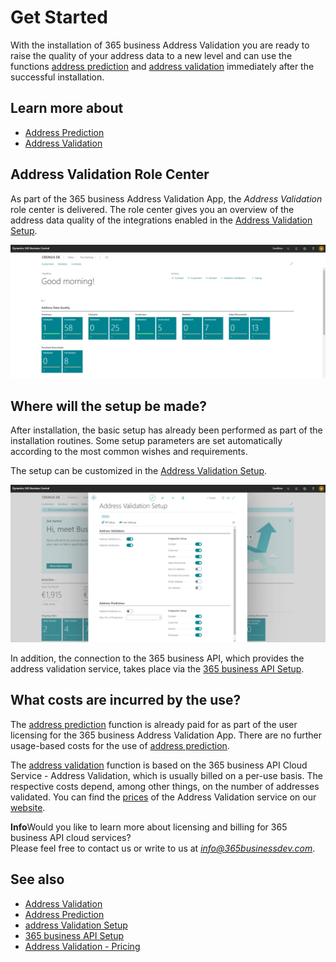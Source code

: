 # Get Started

With the installation of 365 business Address Validation you are ready to raise the quality of your address data to a new level and can use the functions [address prediction](address-prediction.md) and [address validation](address-validation.md) immediately after the successful installation.

## Learn more about

 - [Address Prediction](address-prediction.md)
 - [Address Validation](address-validation.md)

## Address Validation Role Center

As part of the 365 business Address Validation App, the *Address Validation* role center is delivered. The role center gives you an overview of the address data quality of the integrations enabled in the [Address Validation Setup](setup.md).

![Address Validation Role Center](/assets/images/365-business-address-validation/rolecenter.en-US.png)

## Where will the setup be made?

After installation, the basic setup has already been performed as part of the installation routines. Some setup parameters are set automatically according to the most common wishes and requirements.

The setup can be customized in the [Address Validation Setup](setup.md).

![365 business API Einrichtung](/assets/images/365-business-address-validation/setup.en-US.png)

In addition, the connection to the 365 business API, which provides the address validation service, takes place via the [365 business API Setup](../365-business-api/setup.md).

## What costs are incurred by the use?

The [address prediction](address-prediction.md) function is already paid for as part of the user licensing for the 365 business Address Validation App. There are no further usage-based costs for the use of [address prediction](address-prediction.md).

The [address validation](address-validation.md) function is based on the 365 business API Cloud Service - Address Validation, which is usually billed on a per-use basis. The respective costs depend, among other things, on the number of addresses validated.
You can find the [prices](https://365businessdev.com/en/cloud-solution/pricing/address-validation/) of the Address Validation service on our [website](https://365businessdev.com).

<div class="alert alert-info">
    <i class="fa-duotone fa-solid fa-circle-info fa-xl"></i>
    <strong>Info</strong>Would you like to learn more about licensing and billing for 365 business API cloud services?<br>Please feel free to contact us or write to us at <a href="mailto:info@365businessdev.com"><i>info@365businessdev.com</i></a>.
</div>

## See also
 - [Address Validation](address-validation.md)
 - [Address Prediction](address-prediction.md)
 - [address Validation Setup](setup.md)
 - [365 business API Setup](../365-business-api/setup.md)
 - [Address Validation - Pricing](https://365businessdev.com/en/cloud-solution/pricing/address-validation/)
